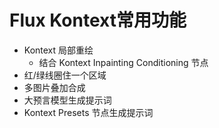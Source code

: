 # Flux Kontext常用功能

- Kontext 局部重绘
  - 结合 Kontext Inpainting Conditioning 节点
- 红/绿线圈住一个区域
- 多图片叠加合成
- 大预言模型生成提示词
- Kontext Presets 节点生成提示词
